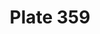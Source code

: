 ---
pid: '359'
an: '10'
title: Plate 359
rev_year: 
_date: '1801'
caption: Chapeau à la Basile. Anglaise à trois collets
translation: Hat from Basel, English jacket with three collars
student: Brontë Hebdon
keywords: "[ Basile, Anglaise ]"
permalink: /plates/359/
layout: plate-page
---